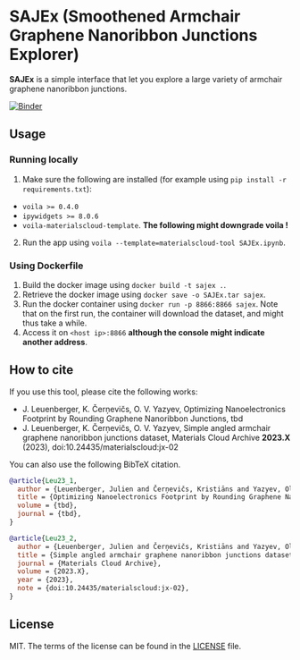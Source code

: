 # SAJEx (Smoothened Armchair Graphene Nanoribbon Junctions Explorer)

**SAJEx** is a simple interface that let you explore a large variety of armchair graphene nanoribbon junctions.

[![Binder](https://mybinder.org/badge_logo.svg)](https://mybinder.org/v2/gh/SoleilVermeil/sajex/main?urlpath=%2Fvoila%2Frender%2FSAJEx.ipynb)

## Usage

### Running locally

1. Make sure the following are installed (for example using `pip install -r requirements.txt`):
* `voila >= 0.4.0`
* `ipywidgets >= 8.0.6`
* `voila-materialscloud-template`. **The following might downgrade voila !**
2. Run the app using `voila --template=materialscloud-tool SAJEx.ipynb`.

### Using Dockerfile

1. Build the docker image using `docker build -t sajex .`.
2. Retrieve the docker image using `docker save -o SAJEx.tar sajex`.
3. Run the docker container using `docker run -p 8866:8866 sajex`. Note that on the first run, the container will download the dataset, and might thus take a while.
4. Access it on `<host ip>:8866` **although the console might indicate another address**.

## How to cite

If you use this tool, please cite the following works:

* J. Leuenberger, K. Čerņevičs, O. V. Yazyev, Optimizing Nanoelectronics Footprint by Rounding Graphene Nanoribbon Junctions, tbd
* J. Leuenberger, K. Čerņevičs, O. V. Yazyev, Simple angled armchair graphene nanoribbon junctions dataset, Materials Cloud Archive **2023.X** (2023), doi:10.24435/materialscloud:jx-02

You can also use the following BibTeX citation.

```bibtex
@article{Leu23_1,
  author = {Leuenberger, Julien and Čerņevičs, Kristiāns and Yazyev, Oleg V.},
  title = {Optimizing Nanoelectronics Footprint by Rounding Graphene Nanoribbon Junctions},
  volume = {tbd},
  journal = {tbd},
}

@article{Leu23_2,
  author = {Leuenberger, Julien and Čerņevičs, Kristiāns and Yazyev, Oleg V.},
  title = {Simple angled armchair graphene nanoribbon junctions dataset},
  journal = {Materials Cloud Archive},
  volume = {2023.X},
  year = {2023},
  note = {doi:10.24435/materialscloud:jx-02},
}
```
## License

MIT. The terms of the license can be found in the [LICENSE](LICENSE) file.
